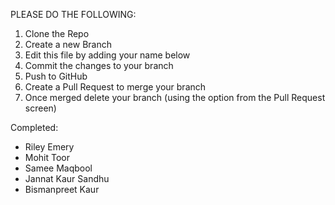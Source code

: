 PLEASE DO THE FOLLOWING:

1. Clone the Repo
2. Create a new Branch
3. Edit this file by adding your name below
4. Commit the changes to your branch
5. Push to GitHub
6. Create a Pull Request to merge your branch
7. Once merged delete your branch (using the option from the Pull Request screen)



Completed:

* Riley Emery
* Mohit Toor
* Samee Maqbool
* Jannat Kaur Sandhu
* Bismanpreet Kaur
